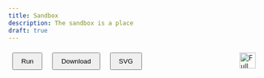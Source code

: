 ```yaml
---
title: Sandbox
description: The sandbox is a place
draft: true
---
```


<div class="sandbox">
<div class="menu">
  <div class="vertical-center" style="float:left;">
    <button id="run" class="dark-button" style="margin:.5rem; padding:.5rem 1rem;">Run</button>
    <button id="download" class="dark-button" style="margin:.5rem; padding:.5rem 1rem;">Download</button>
    <button id="svg" class="dark-button" style="margin:.5rem; padding:.5rem 1rem;">SVG</button>
  </div>
  <a class="vertical-center" style="float:right; padding:.5rem;">
    <img src="/icons/full-screen-view.svg" alt="Full Screen Button" width="32px">
  </a>
</div>
<div class="sandbox-grid">
  <div id="editor">
  </div>
  <div class="canvas">
    <div id="interactive-container">
    </div>
  </div>
</div>
</div>

<script src="https://pagecdn.io/lib/ace/1.4.5/ace.js" integrity="sha256-5Xkhn3k/1rbXB+Q/DX/2RuAtaB4dRRyQvMs83prFjpM=" crossorigin="anonymous"></script>
<script type="module" src="/js/sandbox.js"></script>
